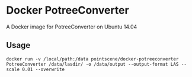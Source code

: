 # Docker PotreeConverter

A Docker image for PotreeConverter on Ubuntu 14.04

## Usage

```
docker run -v /local/path:/data pointscene/docker-potreeconverter PotreeConverter /data/lasdir/ -o /data/output --output-format LAS --scale 0.01 --overwrite
```

